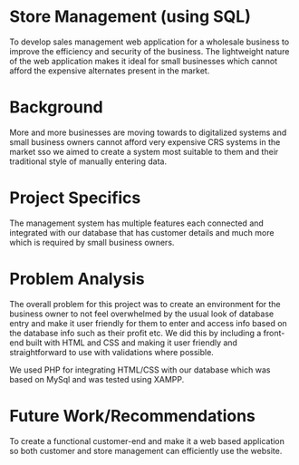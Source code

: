 # Store Management (using SQL)
To develop sales management web application for a wholesale business to improve the efficiency and security of the business. The lightweight nature of the web application makes it ideal for small businesses which cannot afford the expensive alternates present in the market.

# Background
More and more businesses are moving towards to digitalized systems and small business owners cannot afford very expensive CRS systems in the market sso we aimed to create a system most suitable to them and their traditional style of manually entering data.

# Project Specifics
The management system has multiple features each connected and integrated with our database that has customer details and much more which is required by small business owners.

# Problem Analysis
The overall problem for this project was to create an environment for the business owner to not feel overwhelmed by the usual look of database entry and make it user friendly for them to enter and access info based on the database info such as their profit etc.
We did this by including a front-end built with HTML and CSS and making it user friendly and straightforward to use with validations where possible.

We used PHP for integrating HTML/CSS with our database which was based on MySql and was tested using XAMPP.

# Future Work/Recommendations
To create a functional customer-end and make it a web based application so both customer and store management can efficiently use the website.
